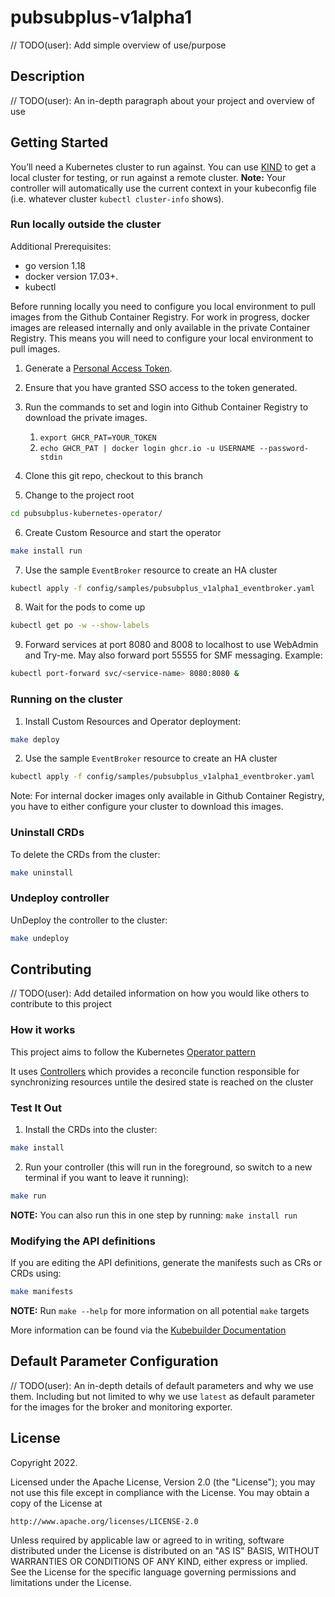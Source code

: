 # pubsubplus-v1alpha1
// TODO(user): Add simple overview of use/purpose

## Description
// TODO(user): An in-depth paragraph about your project and overview of use

## Getting Started
You’ll need a Kubernetes cluster to run against. You can use [KIND](https://sigs.k8s.io/kind) to get a local cluster for testing, or run against a remote cluster.
**Note:** Your controller will automatically use the current context in your kubeconfig file (i.e. whatever cluster `kubectl cluster-info` shows).

### Run locally outside the cluster

Additional Prerequisites:

* go version 1.18
* docker version 17.03+.
* kubectl

Before running locally you need to configure you local environment to pull images from the Github Container Registry. For work in progress, 
docker images are released internally and only available in the private Container Registry. This means you will need to configure your local environment to pull
images. 

1. Generate a [Personal Access Token](https://docs.github.com/en/authentication/keeping-your-account-and-data-secure/creating-a-personal-access-token). 
2. Ensure that you have granted SSO access to the token generated.  
3. Run the commands to set and login into Github Container Registry to download the private images.
   1. `export GHCR_PAT=YOUR_TOKEN`
   2. `echo GHCR_PAT | docker login ghcr.io -u USERNAME --password-stdin`
   
4. Clone this git repo, checkout to this branch
5. Change to the project root
```sh
cd pubsubplus-kubernetes-operator/
```
6. Create Custom Resource and start the operator
```sh
make install run
```
7. Use the sample `EventBroker` resource to create an HA cluster
```sh
kubectl apply -f config/samples/pubsubplus_v1alpha1_eventbroker.yaml
```
8. Wait for the pods to come up
```sh
kubectl get po -w --show-labels
```
9. Forward services at port 8080 and 8008 to localhost to use WebAdmin and Try-me. May also forward port 55555 for SMF messaging. Example:
```sh
kubectl port-forward svc/<service-name> 8080:8080 &
```

### Running on the cluster
1. Install Custom Resources and Operator deployment:
```sh
make deploy
```
2. Use the sample `EventBroker` resource to create an HA cluster
```sh
kubectl apply -f config/samples/pubsubplus_v1alpha1_eventbroker.yaml
```

Note: For internal docker images only available in Github Container Registry, you have to either configure your cluster to download this images.

### Uninstall CRDs
To delete the CRDs from the cluster:

```sh
make uninstall
```

### Undeploy controller
UnDeploy the controller to the cluster:

```sh
make undeploy
```

## Contributing
// TODO(user): Add detailed information on how you would like others to contribute to this project

### How it works
This project aims to follow the Kubernetes [Operator pattern](https://kubernetes.io/docs/concepts/extend-kubernetes/operator/)

It uses [Controllers](https://kubernetes.io/docs/concepts/architecture/controller/) 
which provides a reconcile function responsible for synchronizing resources untile the desired state is reached on the cluster 

### Test It Out
1. Install the CRDs into the cluster:

```sh
make install
```

2. Run your controller (this will run in the foreground, so switch to a new terminal if you want to leave it running):

```sh
make run
```

**NOTE:** You can also run this in one step by running: `make install run`

### Modifying the API definitions
If you are editing the API definitions, generate the manifests such as CRs or CRDs using:

```sh
make manifests
```

**NOTE:** Run `make --help` for more information on all potential `make` targets

More information can be found via the [Kubebuilder Documentation](https://book.kubebuilder.io/introduction.html)

## Default Parameter Configuration
// TODO(user): An in-depth details of default parameters and why we use them. Including but not limited to why we use `latest` as default parameter for the images for the broker and monitoring exporter.


## License

Copyright 2022.

Licensed under the Apache License, Version 2.0 (the "License");
you may not use this file except in compliance with the License.
You may obtain a copy of the License at

    http://www.apache.org/licenses/LICENSE-2.0

Unless required by applicable law or agreed to in writing, software
distributed under the License is distributed on an "AS IS" BASIS,
WITHOUT WARRANTIES OR CONDITIONS OF ANY KIND, either express or implied.
See the License for the specific language governing permissions and
limitations under the License.

